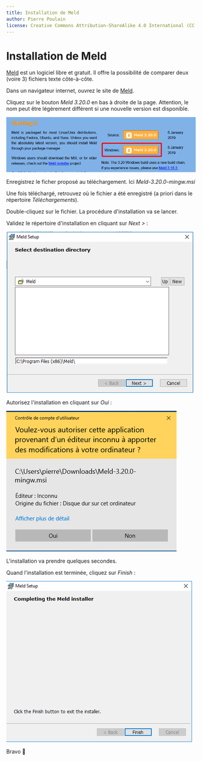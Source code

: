 ```yaml
---
title: Installation de Meld
author: Pierre Poulain
license: Creative Commons Attribution-ShareAlike 4.0 International (CC BY-SA 4.0)
---
```


# Installation de Meld

[Meld](http://meldmerge.org/) est un logiciel libre et gratuit. Il offre la possibilité de comparer deux (voire 3) fichiers texte côte-à-côte.

Dans un navigateur internet, ouvrez le site de [Meld](http://meldmerge.org/).

Cliquez sur le bouton *Meld 3.20.0* en bas à droite de la page. Attention, le nom peut être légèrement différent si une nouvelle version est disponible.

![](img/meld_00.png)

Enregistrez le ficher proposé au téléchargement. Ici *Meld-3.20.0-mingw.msi*

Une fois téléchargé, retrouvez où le fichier a été enregistré (a priori dans le répertoire *Téléchargements*).

Double-cliquez sur le fichier. La procédure d'installation va se lancer.

Validez le répertoire d'installation en cliquant sur *Next >* :

![](img/meld_01.png)

Autorisez l'installation en cliquant sur *Oui* :

![](img/meld_02.png)

L'installation va prendre quelques secondes.

Quand l'installation est terminée, cliquez sur *Finish* :

![](img/meld_03.png)

Bravo 🎉
